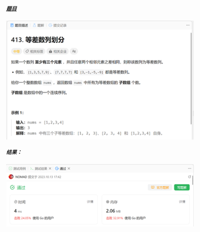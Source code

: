 ##### [题目](https://leetcode.cn/problems/arithmetic-slices/submissions/473881737/)
![pic](img.png)
##### 结果：
![pic](result.png)